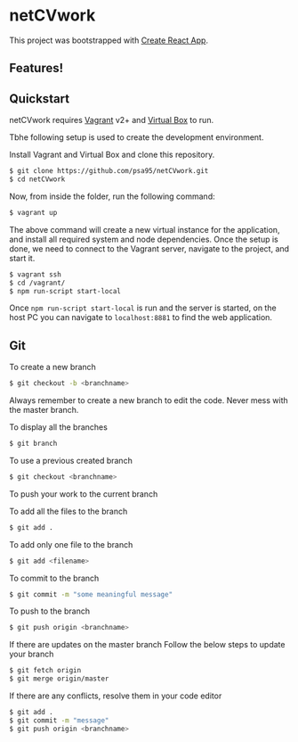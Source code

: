 # netCVwork

This project was bootstrapped with [Create React App](https://github.com/facebookincubator/create-react-app).

## Features!


## Quickstart

netCVwork requires [Vagrant](https://www.vagrantup.com/downloads.html) v2+ and [Virtual Box](https://www.virtualbox.org/wiki/Downloads) to run.

Tbhe following setup is used to create the development environment.

Install Vagrant and Virtual Box and clone this repository.

```sh
$ git clone https://github.com/psa95/netCVwork.git
$ cd netCVwork
```

Now, from inside the folder, run the following command:

```sh
$ vagrant up
```
The above command will create a new virtual instance for the application, and install all required system and node dependencies.
Once the setup is done, we need to connect to the Vagrant server, navigate to the project, and start it.

```sh
$ vagrant ssh
$ cd /vagrant/
$ npm run-script start-local
```

Once `npm run-script start-local` is run and the server is started, on the host PC you can navigate to `localhost:8881` to find the web application.

## Git

To create a new branch
```sh
$ git checkout -b <branchname>
```
Always remember to create a new branch to edit the code.
Never mess with the master branch.

To display all the branches
```sh
$ git branch
```

To use a previous created branch
```sh
$ git checkout <branchname>
```

To push your work to the current branch

To add all the files to the branch
```sh
$ git add .
```
To add only one file to the branch
```sh
$ git add <filename>
```
To commit to the branch
```sh
$ git commit -m "some meaningful message"
```
To push to the branch
```sh
$ git push origin <branchname>
```

If there are updates on the master branch
Follow the below steps to update your branch

```sh
$ git fetch origin
$ git merge origin/master
```
If there are any conflicts, resolve them in your code editor
```sh
$ git add .
$ git commit -m "message"
$ git push origin <branchname>
```